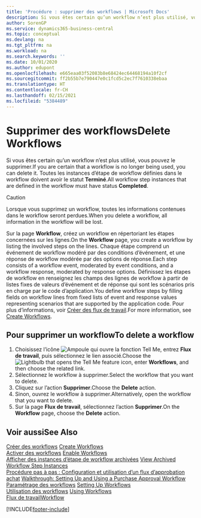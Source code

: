 ```yaml
---
title: 'Procédure : supprimer des workflows | Microsoft Docs'
description: Si vous êtes certain qu’un workflow n’est plus utilisé, vous pouvez le supprimer. Toutes les instances d’étape de workflow définies dans le workflow doivent avoir le statut **Terminé**.
author: SorenGP
ms.service: dynamics365-business-central
ms.topic: conceptual
ms.devlang: na
ms.tgt_pltfrm: na
ms.workload: na
ms.search.keywords: ''
ms.date: 10/01/2020
ms.author: edupont
ms.openlocfilehash: e665eaa03f52083b8e68424ec64468194a10f2cf
ms.sourcegitcommit: ff2b55b7e790447e0c1fcd5c2ec7f7610338ebaa
ms.translationtype: HT
ms.contentlocale: fr-CH
ms.lasthandoff: 02/15/2021
ms.locfileid: "5384489"
---
```

# <a name="delete-workflows"></a><span data-ttu-id="b66c8-104">Supprimer des workflows</span><span class="sxs-lookup"><span data-stu-id="b66c8-104">Delete Workflows</span></span>
<span data-ttu-id="b66c8-105">Si vous êtes certain qu’un workflow n’est plus utilisé, vous pouvez le supprimer.</span><span class="sxs-lookup"><span data-stu-id="b66c8-105">If you are certain that a workflow is no longer being used, you can delete it.</span></span> <span data-ttu-id="b66c8-106">Toutes les instances d’étape de workflow définies dans le workflow doivent avoir le statut **Terminé**.</span><span class="sxs-lookup"><span data-stu-id="b66c8-106">All workflow step instances that are defined in the workflow must have status **Completed**.</span></span>  

> [!CAUTION]  
>  <span data-ttu-id="b66c8-107">Lorsque vous supprimez un workflow, toutes les informations contenues dans le workflow seront perdues.</span><span class="sxs-lookup"><span data-stu-id="b66c8-107">When you delete a workflow, all information in the workflow will be lost.</span></span>  

 <span data-ttu-id="b66c8-108">Sur la page **Workflow**, créez un workflow en répertoriant les étapes concernées sur les lignes.</span><span class="sxs-lookup"><span data-stu-id="b66c8-108">On the **Workflow** page, you create a workflow by listing the involved steps on the lines.</span></span> <span data-ttu-id="b66c8-109">Chaque étape comprend un événement de workflow modéré par des conditions d’événement, et une réponse de workflow modérée par des options de réponse.</span><span class="sxs-lookup"><span data-stu-id="b66c8-109">Each step consists of a workflow event, moderated by event conditions, and a workflow response, moderated by response options.</span></span> <span data-ttu-id="b66c8-110">Définissez les étapes de workflow en renseignez les champs des lignes de workflow à partir de listes fixes de valeurs d’événement et de réponse qui sont les scénarios pris en charge par le code d’application.</span><span class="sxs-lookup"><span data-stu-id="b66c8-110">You define workflow steps by filling fields on workflow lines from fixed lists of event and response values representing scenarios that are supported by the application code.</span></span> <span data-ttu-id="b66c8-111">Pour plus d’informations, voir [Créer des flux de travail](across-how-to-create-workflows.md).</span><span class="sxs-lookup"><span data-stu-id="b66c8-111">For more information, see [Create Workflows](across-how-to-create-workflows.md).</span></span>  

## <a name="to-delete-a-workflow"></a><span data-ttu-id="b66c8-112">Pour supprimer un workflow</span><span class="sxs-lookup"><span data-stu-id="b66c8-112">To delete a workflow</span></span>  
1.  <span data-ttu-id="b66c8-113">Choisissez l’icône ![Ampoule qui ouvre la fonction Tell Me](media/ui-search/search_small.png "Dites-moi ce que vous voulez faire"), entrez **Flux de travail**, puis sélectionnez le lien associé.</span><span class="sxs-lookup"><span data-stu-id="b66c8-113">Choose the ![Lightbulb that opens the Tell Me feature](media/ui-search/search_small.png "Tell me what you want to do") icon, enter **Workflows**, and then choose the related link.</span></span>  
2.  <span data-ttu-id="b66c8-114">Sélectionnez le workflow à supprimer.</span><span class="sxs-lookup"><span data-stu-id="b66c8-114">Select the workflow that you want to delete.</span></span>  
3.  <span data-ttu-id="b66c8-115">Cliquez sur l’action **Supprimer**.</span><span class="sxs-lookup"><span data-stu-id="b66c8-115">Choose the **Delete** action.</span></span>  
4.  <span data-ttu-id="b66c8-116">Sinon, ouvrez le workflow à supprimer.</span><span class="sxs-lookup"><span data-stu-id="b66c8-116">Alternatively, open the workflow that you want to delete.</span></span>  
5.  <span data-ttu-id="b66c8-117">Sur la page **Flux de travail**, sélectionnez l’action **Supprimer**.</span><span class="sxs-lookup"><span data-stu-id="b66c8-117">On the **Workflow** page, choose the **Delete** action.</span></span>  

## <a name="see-also"></a><span data-ttu-id="b66c8-118">Voir aussi</span><span class="sxs-lookup"><span data-stu-id="b66c8-118">See Also</span></span>  
 <span data-ttu-id="b66c8-119">[Créer des workflows](across-how-to-create-workflows.md) </span><span class="sxs-lookup"><span data-stu-id="b66c8-119">[Create Workflows](across-how-to-create-workflows.md) </span></span>  
 <span data-ttu-id="b66c8-120">[Activer des workflows](across-how-to-enable-workflows.md) </span><span class="sxs-lookup"><span data-stu-id="b66c8-120">[Enable Workflows](across-how-to-enable-workflows.md) </span></span>  
 <span data-ttu-id="b66c8-121">[Afficher des instances d’étape de workflow archivées](across-how-to-view-archived-workflow-step-instances.md) </span><span class="sxs-lookup"><span data-stu-id="b66c8-121">[View Archived Workflow Step Instances](across-how-to-view-archived-workflow-step-instances.md) </span></span>  
 <span data-ttu-id="b66c8-122">[Procédure pas à pas : Configuration et utilisation d’un flux d’approbation achat](walkthrough-setting-up-and-using-a-purchase-approval-workflow.md) </span><span class="sxs-lookup"><span data-stu-id="b66c8-122">[Walkthrough: Setting Up and Using a Purchase Approval Workflow](walkthrough-setting-up-and-using-a-purchase-approval-workflow.md) </span></span>  
 <span data-ttu-id="b66c8-123">[Paramétrage des workflows](across-set-up-workflows.md) </span><span class="sxs-lookup"><span data-stu-id="b66c8-123">[Setting Up Workflows](across-set-up-workflows.md) </span></span>  
 <span data-ttu-id="b66c8-124">[Utilisation des workflows](across-use-workflows.md) </span><span class="sxs-lookup"><span data-stu-id="b66c8-124">[Using Workflows](across-use-workflows.md) </span></span>  
 [<span data-ttu-id="b66c8-125">Flux de travail</span><span class="sxs-lookup"><span data-stu-id="b66c8-125">Workflow</span></span>](across-workflow.md)   


[!INCLUDE[footer-include](includes/footer-banner.md)]